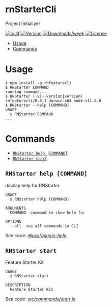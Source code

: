 rnStarterCli
============

Project Initializer

[![oclif](https://img.shields.io/badge/cli-oclif-brightgreen.svg)](https://oclif.io)
[![Version](https://img.shields.io/npm/v/rnStarterCli.svg)](https://npmjs.org/package/rnStarterCli)
[![Downloads/week](https://img.shields.io/npm/dw/rnStarterCli.svg)](https://npmjs.org/package/rnStarterCli)
[![License](https://img.shields.io/npm/l/rnStarterCli.svg)](https://github.com/Documents/rnStarterCli/blob/master/package.json)

<!-- toc -->
* [Usage](#usage)
* [Commands](#commands)
<!-- tocstop -->
# Usage
<!-- usage -->
```sh-session
$ npm install -g rnfeaturecli
$ RNStarter COMMAND
running command...
$ RNStarter (-v|--version|version)
rnfeaturecli/0.0.1 darwin-x64 node-v11.8.0
$ RNStarter --help [COMMAND]
USAGE
  $ RNStarter COMMAND
...
```
<!-- usagestop -->
# Commands
<!-- commands -->
* [`RNStarter help [COMMAND]`](#rnstarter-help-command)
* [`RNStarter start`](#rnstarter-start)

## `RNStarter help [COMMAND]`

display help for RNStarter

```
USAGE
  $ RNStarter help [COMMAND]

ARGUMENTS
  COMMAND  command to show help for

OPTIONS
  --all  see all commands in CLI
```

_See code: [@oclif/plugin-help](https://github.com/oclif/plugin-help/blob/v2.1.6/src/commands/help.ts)_

## `RNStarter start`

Feature Starter Kit

```
USAGE
  $ RNStarter start

DESCRIPTION
  Feature Starter Kit
```

_See code: [src/commands/start.js](https://github.com/Documents/rnStarterCli/blob/v0.0.1/src/commands/start.js)_
<!-- commandsstop -->
